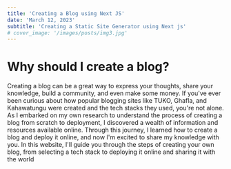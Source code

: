 ```yaml
---
title: 'Creating a Blog using Next JS'
date: 'March 12, 2023'
subtitle: 'Creating a Static Site Generator using Next js'
# cover_image: '/images/posts/img3.jpg'
---
```

# Why should I create a blog?
Creating a blog can be a great way to express your thoughts, share your knowledge, build a community, and even make some money. If you've ever been curious about how popular blogging sites like TUKO, Ghafla, and Kahawatungu were created and the tech stacks they used, you're not alone. As I embarked on my own research to understand the process of creating a blog from scratch to deployment, I discovered a wealth of information and resources available online. Through this journey, I learned how to create a blog and deploy it online, and now I'm excited to share my knowledge with you. In this website, I'll guide you through the steps of creating your own blog, from selecting a tech stack to deploying it online and sharing it with the world

 